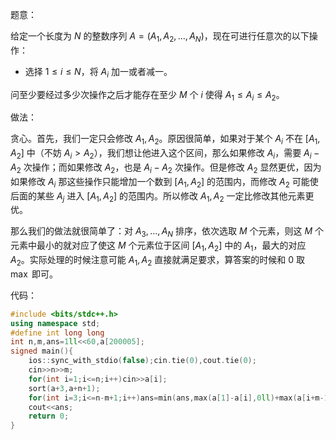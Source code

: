 题意：

给定一个长度为 $N$ 的整数序列 $A=(A_1,A_2,\dots,A_N)$，现在可进行任意次的以下操作：

- 选择 $1\le i\le N$，将 $A_i$ 加一或者减一。

问至少要经过多少次操作之后才能存在至少 $M$ 个 $i$ 使得 $A_1\le A_i\le A_2$。

做法：

贪心。首先，我们一定只会修改 $A_1,A_2$。原因很简单，如果对于某个 $A_i$ 不在 $[A_1,A_2]$ 中（不妨 $A_i>A_2$），我们想让他进入这个区间，那么如果修改 $A_i$，需要 $A_i-A_2$ 次操作；而如果修改 $A_2$，也是 $A_i-A_2$ 次操作。但是修改 $A_2$ 显然更优，因为如果修改 $A_i$ 那这些操作只能增加一个数到 $[A_1,A_2]$ 的范围内，而修改 $A_2$ 可能使后面的某些 $A_j$ 进入 $[A_1,A_2]$ 的范围内。所以修改 $A_1,A_2$ 一定比修改其他元素更优。

那么我们的做法就很简单了：对 $A_3,\dots,A_N$ 排序，依次选取 $M$ 个元素，则这 $M$ 个元素中最小的就对应了使这 $M$ 个元素位于区间 $[A_1,A_2]$ 中的 $A_1$，最大的对应 $A_2$。实际处理的时候注意可能 $A_1,A_2$ 直接就满足要求，算答案的时候和 $0$ 取 $\max$ 即可。

代码：

```cpp
#include <bits/stdc++.h>
using namespace std;
#define int long long
int n,m,ans=1ll<<60,a[200005];
signed main(){
    ios::sync_with_stdio(false);cin.tie(0),cout.tie(0);
    cin>>n>>m;
    for(int i=1;i<=n;i++)cin>>a[i];
    sort(a+3,a+n+1);
    for(int i=3;i<=n-m+1;i++)ans=min(ans,max(a[1]-a[i],0ll)+max(a[i+m-1]-a[2],0ll));
    cout<<ans;
    return 0;
}
```